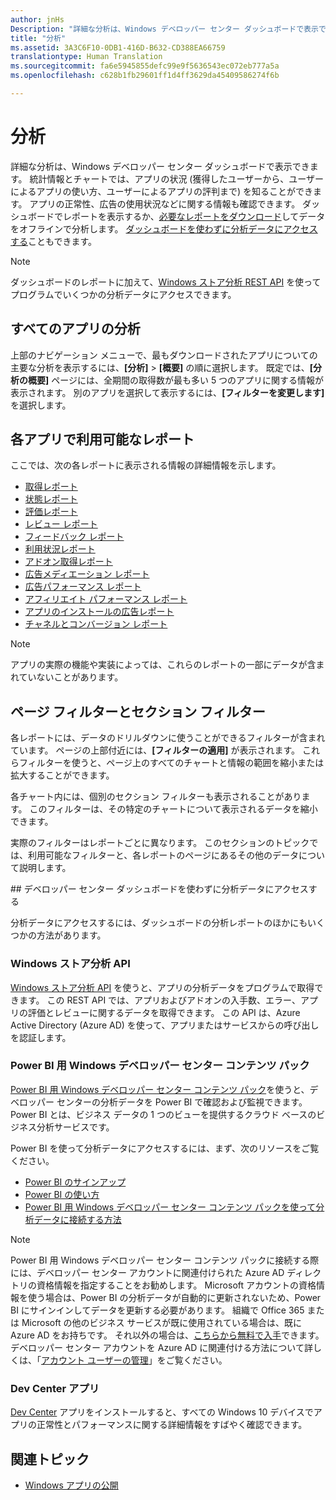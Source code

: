 ```yaml
---
author: jnHs
Description: "詳細な分析は、Windows デベロッパー センター ダッシュボードで表示できます。"
title: "分析"
ms.assetid: 3A3C6F10-0DB1-416D-B632-CD388EA66759
translationtype: Human Translation
ms.sourcegitcommit: fa6e5945855defc99e9f5636543ec072eb777a5a
ms.openlocfilehash: c628b1fb29601ff1d4ff3629da45409586274f6b

---
```


# 分析

詳細な分析は、Windows デベロッパー センター ダッシュボードで表示できます。 統計情報とチャートでは、アプリの状況 (獲得したユーザーから、ユーザーによるアプリの使い方、ユーザーによるアプリの評判まで) を知ることができます。 アプリの正常性、広告の使用状況などに関する情報も確認できます。 ダッシュボードでレポートを表示するか、[必要なレポートをダウンロード](download-analytic-reports.md)してデータをオフラインで分析します。 [ダッシュボードを使わずに分析データにアクセスする](#no-dashboard)こともできます。

> [!NOTE]
> ダッシュボードのレポートに加えて、[Windows ストア分析 REST API](../monetize/access-analytics-data-using-windows-store-services.md) を使ってプログラムでいくつかの分析データにアクセスできます。

## すべてのアプリの分析

上部のナビゲーション メニューで、最もダウンロードされたアプリについての主要な分析を表示するには、**[分析]** > **[概要]** の順に選択します。 既定では、**[分析の概要]** ページには、全期間の取得数が最も多い 5 つのアプリに関する情報が表示されます。 別のアプリを選択して表示するには、**[フィルターを変更します]** を選択します。

## 各アプリで利用可能なレポート

ここでは、次の各レポートに表示される情報の詳細情報を示します。

-   [取得レポート](acquisitions-report.md)
-   [状態レポート](health-report.md)
-   [評価レポート](ratings-report.md)
-   [レビュー レポート](reviews-report.md)
-   [フィードバック レポート](feedback-report.md)
-   [利用状況レポート](usage-report.md)
-   [アドオン取得レポート](add-on-acquisitions-report.md)
-   [広告メディエーション レポート](ad-mediation-report.md)
-   [広告パフォーマンス レポート](advertising-performance-report.md)
-   [アフィリエイト パフォーマンス レポート](affiliates-performance-report.md)
-   [アプリのインストールの広告レポート](app-install-ads-reports.md)
-   [チャネルとコンバージョン レポート](channels-and-conversions-report.md)

> [!NOTE]
> アプリの実際の機能や実装によっては、これらのレポートの一部にデータが含まれていないことがあります。

## ページ フィルターとセクション フィルター

各レポートには、データのドリルダウンに使うことができるフィルターが含まれています。 ページの上部付近には、**[フィルターの適用]** が表示されます。 これらフィルターを使うと、ページ上のすべてのチャートと情報の範囲を縮小または拡大することができます。

各チャート内には、個別のセクション フィルターも表示されることがあります。 このフィルターは、その特定のチャートについて表示されるデータを縮小できます。

実際のフィルターはレポートごとに異なります。 このセクションのトピックでは、利用可能なフィルターと、各レポートのページにあるその他のデータについて説明します。

<span id="no-dashboard"/>
## デベロッパー センター ダッシュボードを使わずに分析データにアクセスする

分析データにアクセスするには、ダッシュボードの分析レポートのほかにもいくつかの方法があります。

### Windows ストア分析 API

[Windows ストア分析 API](../monetize/access-analytics-data-using-windows-store-services.md) を使うと、アプリの分析データをプログラムで取得できます。 この REST API では、アプリおよびアドオンの入手数、エラー、アプリの評価とレビューに関するデータを取得できます。 この API は、Azure Active Directory (Azure AD) を使って、アプリまたはサービスからの呼び出しを認証します。

### Power BI 用 Windows デベロッパー センター コンテンツ パック

[Power BI 用 Windows デベロッパー センター コンテンツ パック](https://powerbi.microsoft.com/documentation/powerbi-content-pack-windows-dev-center/)を使うと、デベロッパー センターの分析データを Power BI で確認および監視できます。 Power BI とは、ビジネス データの 1 つのビューを提供するクラウド ベースのビジネス分析サービスです。

Power BI を使って分析データにアクセスするには、まず、次のリソースをご覧ください。

* [Power BI のサインアップ](https://powerbi.microsoft.com/documentation/powerbi-service-self-service-signup-for-power-bi/)
* [Power BI の使い方](https://powerbi.microsoft.com/guided-learning/)
* [Power BI 用 Windows デベロッパー センター コンテンツ パックを使って分析データに接続する方法](https://powerbi.microsoft.com/documentation/powerbi-content-pack-windows-dev-center/)

> [!NOTE]
> Power BI 用 Windows デベロッパー センター コンテンツ パックに接続する際には、デベロッパー センター アカウントに関連付けられた Azure AD ディレクトリの資格情報を指定することをお勧めします。 Microsoft アカウントの資格情報を使う場合は、Power BI の分析データが自動的に更新されないため、Power BI にサインインしてデータを更新する必要があります。 組織で Office 365 または Microsoft の他のビジネス サービスが既に使用されている場合は、既に Azure AD をお持ちです。 それ以外の場合は、[こちらから無料で入手](http://go.microsoft.com/fwlink/p/?LinkId=703757)できます。 デベロッパー センター アカウントを Azure AD に関連付ける方法について詳しくは、「[アカウント ユーザーの管理](manage-account-users.md)」をご覧ください。

### Dev Center アプリ

[Dev Center](https://www.microsoft.com/store/apps/dev-center/9nblggh4r5ws) アプリをインストールすると、すべての Windows 10 デバイスでアプリの正常性とパフォーマンスに関する詳細情報をすばやく確認できます。

## 関連トピック
- [Windows アプリの公開](index.md)



<!--HONumber=Nov16_HO1-->


